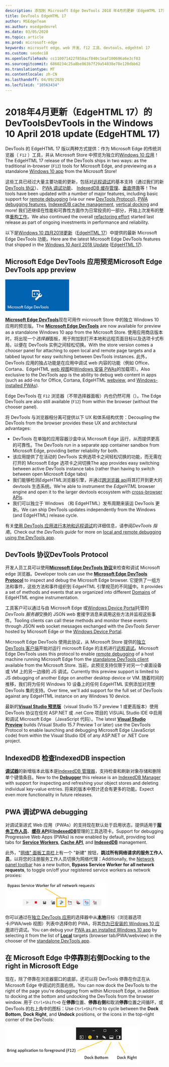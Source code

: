 ```yaml
---
description: 添加到 Microsoft Edge DevTools 2018 年4月的更新（EdgeHTML 17）中的功能
title: DevTools EdgeHTML 17
author: MSEdgeTeam
ms.author: msedgedevrel
ms.date: 03/05/2020
ms.topic: article
ms.prod: microsoft-edge
keywords: microsoft edge、web 开发、f12 工具、devtools、edgehtml 17
ms.custom: seodec18
ms.openlocfilehash: cc110071422f858acf840c1eaf100696a6e3cf03
ms.sourcegitcommit: 6860234c25a8be863b7f29a54838e78e120dbb62
ms.translationtype: MT
ms.contentlocale: zh-CN
ms.lasthandoff: 04/09/2020
ms.locfileid: "10563434"
---
```

# <span data-ttu-id="c0b79-104">2018年4月更新（EdgeHTML 17）的 DevTools</span><span class="sxs-lookup"><span data-stu-id="c0b79-104">DevTools in the Windows 10 April 2018 update (EdgeHTML 17)</span></span>

<span data-ttu-id="c0b79-105">DevTools 的 EdgeHTML 17 版以两种方式提供：作为 Microsoft Edge 的传统浏览器（ `F12` ）工具，并从 Microsoft Store 中预览为独立的[Windows 10 应用](#microsoft-edge-devtools-app-preview)！</span><span class="sxs-lookup"><span data-stu-id="c0b79-105">The EdgeHTML 17 release of the DevTools ships in two ways: as the traditional in-browser (`F12`) tools for Microsoft Edge, and previewing as a standalone [Windows 10 app](#microsoft-edge-devtools-app-preview) from the Microsoft Store!</span></span>

<span data-ttu-id="c0b79-106">这些工具已经过大量主要功能的更新，包括对[远程调试](../../devtools-guide.md#remote-debugging)的基本支持（通过我们的新[DevTools 协议](#devtools-protocol)）、 [PWA 调试功能](#pwa-debugging)、 [IndexedDB 缓存管理](#indexeddb-inspection)、[垂直停靠](#docking-to-the-right-in-microsoft-edge)等！</span><span class="sxs-lookup"><span data-stu-id="c0b79-106">The tools have been updated with a number of major features, including basic support for [remote debugging](../../devtools-guide.md#remote-debugging) (via our new [DevTools Protocol](#devtools-protocol)), [PWA debugging features](#pwa-debugging), [IndexedDB cache management](#indexeddb-inspection), [vertical docking](#docking-to-the-right-in-microsoft-edge) and more!</span></span> <span data-ttu-id="c0b79-107">我们还继续在性能和可靠性方面作为日常投资的一部分，开始上次发布的整体[重构工作](./edgehtml-16.md)。</span><span class="sxs-lookup"><span data-stu-id="c0b79-107">We also continued the overall [refactoring effort](./edgehtml-16.md) started last release as part of ongoing investments in performance and reliability.</span></span>

<span data-ttu-id="c0b79-108">以下是[Windows 10 四月2018更新](/windows/uwp/whats-new/windows-10-build-17134)（[EdgeHTML 17](https://aka.ms/devguide_edgehtml_17)）中提供的最新 Microsoft Edge DevTools 功能。</span><span class="sxs-lookup"><span data-stu-id="c0b79-108">Here are the latest Microsoft Edge DevTools features that shipped in the [Windows 10 April 2018 Update](/windows/uwp/whats-new/windows-10-build-17134) ([EdgeHTML 17](https://aka.ms/devguide_edgehtml_17)).</span></span>

## <span data-ttu-id="c0b79-109">Microsoft Edge DevTools 应用预览</span><span class="sxs-lookup"><span data-stu-id="c0b79-109">Microsoft Edge DevTools app preview</span></span>

![Microsoft Edge DevTools 应用](../../devtools-protocol/media/microsoft-edge-devtools.png) 

<span data-ttu-id="c0b79-111">[**Microsoft Edge DevTools**](https://www.microsoft.com/store/p/microsoft-edge-devtools-preview/9mzbfrmz0mnj?activetab=pivot%3aoverviewtab)现在可用作 microsoft Store 中的独立 Windows 10 应用的预览版。</span><span class="sxs-lookup"><span data-stu-id="c0b79-111">The [**Microsoft Edge DevTools**](https://www.microsoft.com/store/p/microsoft-edge-devtools-preview/9mzbfrmz0mnj?activetab=pivot%3aoverviewtab) are now available for preview as a standalone Windows 10 app from the Microsoft Store.</span></span> <span data-ttu-id="c0b79-112">使用应用商店版本时，将出现一个*选择器*面板，用于附加到打开本地和远程页面目标以及选项卡式布局，以便在 DevTools 实例之间轻松切换。</span><span class="sxs-lookup"><span data-stu-id="c0b79-112">With the store version comes a *chooser* panel for attaching to open local and remote page targets and a tabbed layout for easy switching between DevTools instances.</span></span> <span data-ttu-id="c0b79-113">此外，DevTools 应用的独占功能是在应用中调试 web 内容的功能（例如 Office、Cortana、EdgeHTML [web 视图](../../webview.md)和[Windows 安装 PWAs](../../progressive-web-apps-edgehtml/windows-features.md)的加载项）。</span><span class="sxs-lookup"><span data-stu-id="c0b79-113">Also exclusive to the DevTools app is the ability to debug web content in apps (such as add-ins for Office, Cortana, EdgeHTML [webview](../../webview.md), and [Windows-installed PWAs](../../progressive-web-apps-edgehtml/windows-features.md)).</span></span>

<span data-ttu-id="c0b79-114">Edge DevTools 在 `F12` 浏览器（不带选择器面板）内也仍然可用（）。</span><span class="sxs-lookup"><span data-stu-id="c0b79-114">The Edge DevTools are also still available (`F12`) from within the browser (without the chooser panel).</span></span>

<span data-ttu-id="c0b79-115">将 DevTools 与浏览器相分离可提供以下 UX 和体系结构优势：</span><span class="sxs-lookup"><span data-stu-id="c0b79-115">Decoupling the DevTools from the browser provides these UX and architectural advantages:</span></span>

- <span data-ttu-id="c0b79-116">DevTools 在单独的应用容器沙盒中从 Microsoft Edge 运行，从而提供更高的可靠性。</span><span class="sxs-lookup"><span data-stu-id="c0b79-116">The DevTools run in a separate app container sandbox from Microsoft Edge, providing better reliability for both.</span></span>
- <span data-ttu-id="c0b79-117">该应用提供了在活动的 DevTools 实例选项卡之间轻松切换的功能，而无需在打开的 Microsoft Edge 选项卡之间切换</span><span class="sxs-lookup"><span data-stu-id="c0b79-117">The app provides easy switching between active DevTools instance tabs (rather than having to switch between open Microsoft Edge tabs)</span></span>
- <span data-ttu-id="c0b79-118">我们能够检测*EdgeHTML*浏览器引擎，并通过[跨浏览器 api](https://github.com/WICG/devtools-protocol/)将其打开到更大的 devtools 生态系统。</span><span class="sxs-lookup"><span data-stu-id="c0b79-118">We're able to instrument the *EdgeHTML* browser engine and open it to the larger devtools ecosystem with [cross-browser APIs](https://github.com/WICG/devtools-protocol/).</span></span>
- <span data-ttu-id="c0b79-119">我们可以独立于 Windows （和 EdgeHTML）发布周期来装运 DevTools 更新。</span><span class="sxs-lookup"><span data-stu-id="c0b79-119">We can ship DevTools updates independently from the Windows (and EdgeHTML) release cycle.</span></span>

<span data-ttu-id="c0b79-120">有关[使用 DevTools 应用进行本地和远程调试](../../devtools-guide.md)的详细信息，请参阅*DevTools 指南*。</span><span class="sxs-lookup"><span data-stu-id="c0b79-120">Check out the *DevTools guide* for more on [local and remote debugging using the DevTools app](../../devtools-guide.md).</span></span>

## <span data-ttu-id="c0b79-121">DevTools 协议</span><span class="sxs-lookup"><span data-stu-id="c0b79-121">DevTools Protocol</span></span>

<span data-ttu-id="c0b79-122">开发人员工具可以使用[**Microsoft Edge DevTools 协议**](../../devtools-protocol/index.md)来检查和调试 Microsoft edge 浏览器。</span><span class="sxs-lookup"><span data-stu-id="c0b79-122">Developer tools can use the [**Microsoft Edge DevTools Protocol**](../../devtools-protocol/index.md) to inspect and debug the Microsoft Edge browser.</span></span> <span data-ttu-id="c0b79-123">它提供了一组方法和事件，这些方法和事件组织到 EdgeHTML 引擎规范的不同[域](../../devtools-protocol/0.1/domains/index.md)中。</span><span class="sxs-lookup"><span data-stu-id="c0b79-123">It provides a set of methods and events that are organized into different [Domains](../../devtools-protocol/0.1/domains/index.md) of EdgeHTML engine instrumentation.</span></span>

 <span data-ttu-id="c0b79-124">工具客户可以通过与由 Microsoft Edge 或[Windows Device Portal](/windows/mixed-reality/using-the-windows-device-portal)托管的*DevTools 服务器*交换的 JSON web 套接字消息来调用这些方法并监视这些事件。</span><span class="sxs-lookup"><span data-stu-id="c0b79-124">Tooling clients can call these methods and monitor these events through JSON web socket messages exchanged with the *DevTools Server* hosted by Microsoft Edge or the [Windows Device Portal](/windows/mixed-reality/using-the-windows-device-portal).</span></span> 
 
 <span data-ttu-id="c0b79-125">Microsoft Edge DevTools 使用此协议，从 Microsoft Store 提供的[独立 DevTools 客户端](https://www.microsoft.com/store/p/microsoft-edge-devtools-preview/9mzbfrmz0mnj)开始对运行 microsoft Edge 的主机进行[远程调试](../../devtools-protocol/0.1/clients.md#microsoft-edge-devtools-preview)。</span><span class="sxs-lookup"><span data-stu-id="c0b79-125">Microsoft Edge DevTools uses this protocol to enable [remote debugging](../../devtools-protocol/0.1/clients.md#microsoft-edge-devtools-preview) of a host machine running Microsoft Edge from the [standalone DevTools client](https://www.microsoft.com/store/p/microsoft-edge-devtools-preview/9mzbfrmz0mnj) available from the Microsoft Store.</span></span> <span data-ttu-id="c0b79-126">当前，此预览支持仅限于对另一个桌面设备或 VM 上的另一边缘的 JS 调试。</span><span class="sxs-lookup"><span data-stu-id="c0b79-126">Currently this preview support is limited to JS debugging of another Edge on another desktop device or VM.</span></span> <span data-ttu-id="c0b79-127">随着时间的推移，我们将为任何 Windows 10 设备上的任何 EdgeHTML 实例添加对完整 DevTools 集的支持。</span><span class="sxs-lookup"><span data-stu-id="c0b79-127">Over time, we'll add support for the full set of DevTools against any EdgeHTML instance on any Windows 10 device.</span></span>  
 
 <span data-ttu-id="c0b79-128">最新的[**Visual Studio 预览版**](https://www.visualstudio.com/vs/preview/)（visual Studio 15.7 preview 1 或更高版本）使用 DevTools 协议在任何 ASP.NET 或 .net Core 项目的 VISUAL Studio IDE 中启用和调试 Microsoft Edge （JavaScript 代码）。</span><span class="sxs-lookup"><span data-stu-id="c0b79-128">The latest [**Visual Studio Preview**](https://www.visualstudio.com/vs/preview/) builds (Visual Studio 15.7 Preview 1 or later) use the DevTools Protocol to enable launching and debugging Microsoft Edge (JavaScript code) from within the Visual Studio IDE of any ASP.NET or .NET Core project.</span></span>

## <span data-ttu-id="c0b79-129">IndexedDB 检查</span><span class="sxs-lookup"><span data-stu-id="c0b79-129">IndexedDB inspection</span></span>

<span data-ttu-id="c0b79-130">[**调试器**](../debugger.md)的新增版本此版本是[IndexedDB 管理器](../storage.md#indexeddb-manager)，支持检查和刷新对象存储和删除单个键值条目。</span><span class="sxs-lookup"><span data-stu-id="c0b79-130">New to the [**Debugger**](../debugger.md) this release is an [IndexedDB Manager](../storage.md#indexeddb-manager) with support for inspecting and refreshing your object stores and deleting individual key-value entries.</span></span> <span data-ttu-id="c0b79-131">将来的版本中预计还会有更多的功能。</span><span class="sxs-lookup"><span data-stu-id="c0b79-131">Expect even more functionality in future releases.</span></span>

## <span data-ttu-id="c0b79-132">PWA 调试</span><span class="sxs-lookup"><span data-stu-id="c0b79-132">PWA debugging</span></span>

<span data-ttu-id="c0b79-133">对调试渐进式 Web 应用（PWAs）的支持现在默认处于启用状态，提供适用于[**服务工作人员**](../service-workers.md)、[**缓存 API**](../storage.md#cache-manager)和[**IndexedDB**](../storage.md#indexeddb-manager)管理的工具选项卡。</span><span class="sxs-lookup"><span data-stu-id="c0b79-133">Support for debugging Progressive Web Apps (PWAs) is now enabled by default, providing tool tabs for [**Service Workers**](../service-workers.md), [**Cache API**](../storage.md#cache-manager), and [**IndexedDB**](../storage.md#indexeddb-manager) management.</span></span>

<span data-ttu-id="c0b79-134">此外，"[网络" 面板工具栏](../network.md#toolbar)上有一个 "新建" 按钮，**跳过所有网络请求的服务工作人员**，以将您的注册服务工作人员切换为网络代理：</span><span class="sxs-lookup"><span data-stu-id="c0b79-134">Additionally, the [Network panel toolbar](../network.md#toolbar) has a new button, **Bypass Service Worker for all network requests**, to toggle on/off your registered service workers as network proxies:</span></span>

!["网络" 工具栏按钮：绕过所有网络请求的服务工作人员](../media/network_toolbar_bypass_sw.png)

<span data-ttu-id="c0b79-136">你可以通过在[独立 DevTools 应用](../../devtools-guide.md#microsoft-store-app)的选择器中从[**本地**](../../progressive-web-apps-edgehtml/windows-features.md#debug-your-pwa-edgehtml-as-a-windows-app)目标（浏览器选项卡/PWA/web 视图）列表中选择你的 PWA，将其[作为已安装的 Windows 10 应用](../../progressive-web-apps-edgehtml/windows-features.md)进行调试。</span><span class="sxs-lookup"><span data-stu-id="c0b79-136">You can debug your [PWA as an installed Windows 10 app](../../progressive-web-apps-edgehtml/windows-features.md) by selecting it from the list of [**Local**](../../progressive-web-apps-edgehtml/windows-features.md#debug-your-pwa-edgehtml-as-a-windows-app) targets (browser tab/PWA/webview) in the chooser of the [standalone DevTools app](../../devtools-guide.md#microsoft-store-app).</span></span>  

## <span data-ttu-id="c0b79-137">在 Microsoft Edge 中停靠到右侧</span><span class="sxs-lookup"><span data-stu-id="c0b79-137">Docking to the right in Microsoft Edge</span></span>

<span data-ttu-id="c0b79-138">现在，除了停靠在浏览器窗口的底部，还可以将 DevTools 停靠在你正在从 Microsoft Edge 中调试的页面右侧。</span><span class="sxs-lookup"><span data-stu-id="c0b79-138">You can now dock the DevTools to the right of the page you're debugging from within Microsoft Edge, in addition to docking at the bottom and undocking the DevTools from the browser window.</span></span> <span data-ttu-id="c0b79-139">用于 `Ctrl+Shift+D` 在**停靠**位置、**停靠右侧**和取消**停靠**位置之间循环，或 DevTools 的右上角中的图标：</span><span class="sxs-lookup"><span data-stu-id="c0b79-139">Use `Ctrl+Shift+D` to cycle between the **Dock Bottom**, **Dock Right**, and **Undock** positions, or the icons in the top-right corner of the DevTools:</span></span>

![DevTools （未插接状态）停靠选项](../media/docking_buttons.png) 
